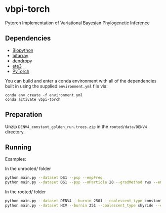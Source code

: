 # vbpi-torch
Pytorch Implementation of Variational Bayesian Phylogenetic Inference


## Dependencies

* [Biopython](http://biopython.org)
* [bitarray](https://pypi.org/project/bitarray/)
* [dendropy](https://dendropy.org)
* [ete3](http://etetoolkit.org)
* [PyTorch](https://pytorch.org/)

You can build and enter a conda environment with all of the dependencies built in using the supplied `environment.yml` file via:

```
conda env create -f environment.yml
conda activate vbpi-torch
```


## Preparation

Unzip `DENV4_constant_golden_run.trees.zip` in the `rooted/data/DENV4` directory.


## Running

Examples:

In the unrooted/ folder

```bash
python main.py --dataset DS1 --psp --empFreq
python main.py --dataset DS1 --psp --nParticle 20 --gradMethod rws --empFreq
```

In the rooted/ folder
```bash
python main.py --dataset DENV4 --burnin 2501 --coalescent_type constant --clock_type strict --init_clock_rate 1e-3 --sample_info --psp --empFreq
python main.py --dataset HCV --burnin 251 --coalescent_type skyride --clock_type fixed_rate --init_clock_rate 7.9e-4 --sample_info --psp
```
